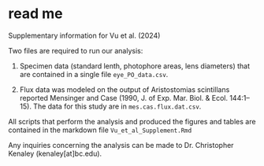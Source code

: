 read me
================

Supplementary information for Vu et al. (2024)

Two files are required to run our analysis:

1.  Specimen data (standard lenth, photophore areas, lens diameters)
    that are contained in a single file `eye_PO_data.csv`.

2.  Flux data was modeled on the output of Aristostomias scintillans
    reported Mensinger and Case (1990, J. of Exp. Mar. Biol. & Ecol.
    144:1–15). The data for this study are in `mes.cas.flux.dat.csv`.

All scripts that perform the analysis and produced the figures and
tables are contained in the markdown file `Vu_et_al_Supplement.Rmd`

Any inquiries concerning the analysis can be made to Dr. Christopher
Kenaley (kenaley\[at\]bc.edu).
